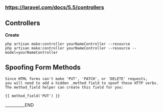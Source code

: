 ### https://laravel.com/docs/5.5/controllers
## Controllers
__Create__

    php artisan make:controller yourNameController --resource
    php artisan make:controller yourNameController --resource --model=yourNameController


## Spoofing Form Methods

    Since HTML forms can't make 'PUT', 'PATCH', or 'DELETE' requests, 
    you will need to add a hidden _method field to spoof these HTTP verbs. 
    The method_field helper can create this field for you:

    {{ method_field('PUT') }}










    



__________END